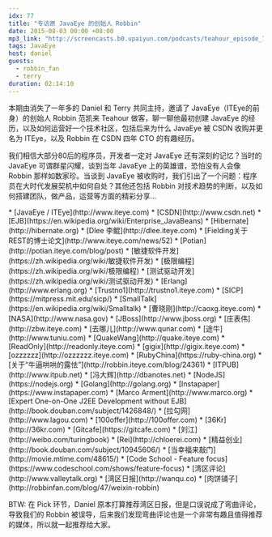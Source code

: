 ```yaml
---
idx: 77
title: "专访原 JavaEye 的创始人 Robbin"
date: 2015-08-03 00:00 +08:00
mp3_link: "http://screencasts.b0.upaiyun.com/podcasts/teahour_episode_77.m4a"
tags: JavaEye
host: daniel
guests:
  - robbin_fan
  - terry
duration: 02:14:10
---
```


本期由消失了一年多的 Daniel 和 Terry 共同主持，邀请了 JavaEye（ITEye的前身）的创始人 Robbin 范凯来 Teahour 做客，聊一聊他最初创建 JavaEye 的经历，以及如何运营好一个技术社区，包括后来为什么 JavaEye 被 CSDN 收购并更名为 ITEye，以及 Robbin 在 CSDN 四年 CTO 的有趣经历。

我们相信大部分80后的程序员，开发者一定对 JavaEye 还有深刻的记忆？当时的 JavaEye 可谓群星闪耀，谈到当年 JavaEye 上的英雄谱，恐怕没有人会像 Robbin 那样如数家珍。当谈到 JavaEye 被收购时，我们引出了一个问题：程序员在大时代发展契机中如何自处？其他还包括 Robbin 对技术趋势的判断，以及如何搭建团队，做产品，运营等方面的精彩分享...

<section class="notes" markdown="1">
* [JavaEye / ITEye](http://www.iteye.com)
* [CSDN](http://www.csdn.net)
* [EJB](https://en.wikipedia.org/wiki/Enterprise_JavaBeans)
* [Hibernate](http://hibernate.org)
* [Dlee 李鲲](http://dlee.iteye.com)
* [Fielding关于REST的博士论文](http://www.iteye.com/news/52)
* [Potian](http://potian.iteye.com/blog/post)
* [敏捷软件开发](https://zh.wikipedia.org/wiki/敏捷软件开发)
* [极限编程](https://zh.wikipedia.org/wiki/极限编程)
* [测试驱动开发](https://zh.wikipedia.org/wiki/测试驱动开发)
* [Erlang](http://www.erlang.org)
* [Trustno1](http://trustno1.iteye.com)
* [SICP](https://mitpress.mit.edu/sicp/)
* [SmallTalk](https://en.wikipedia.org/wiki/Smalltalk)
* [曹晓刚](http://caoxg.iteye.com)
* [NASA](http://www.nasa.gov)
* [JBoss](http://www.jboss.org)
* [庄表伟](http://zbw.iteye.com)
* [去哪儿](http://www.qunar.com)
* [途牛](http://www.tuniu.com)
* [QuakeWang](http://quake.iteye.com)
* [ReadOnly](http://readonly.iteye.com)
* [gigix](http://gigix.iteye.com)
* [ozzzzzz](http://ozzzzzz.iteye.com)
* [RubyChina](https://ruby-china.org)
* [关于“牛逼哄哄的露怯”](http://robbin.iteye.com/blog/24361)
* [ITPUB](http://www.itpub.net)
* [冯大辉](http://dbanotes.net)
* [NodeJS](https://nodejs.org)
* [Golang](http://golang.org)
* [Instapaper](https://www.instapaper.com)
* [Marco Arment](http://www.marco.org)
* [Expert One-on-One J2EE Development without EJB](http://book.douban.com/subject/1426848/)
* [拉勾网](http://www.lagou.com)
* [100offer](http://100offer.com)
* [36Kr](http://36kr.com)
* [Gitcafe](https://gitcafe.com)
* [刘江](http://weibo.com/turingbook)
* [Rei](http://chloerei.com)
* [精益创业](http://book.douban.com/subject/10945606/)
* [当幸福来敲门](http://movie.mtime.com/48615/)
* [Code School - Feature focus](https://www.codeschool.com/shows/feature-focus)
* [湾区评论](http://www.valleytalk.org)
* [湾区日报](http://wanqu.co)
* [肉饼铺子](http://robbinfan.com/blog/47/weixin-robbin)
</section>

BTW: 在 Pick 环节，Daniel 原本打算推荐湾区日报，但是口误说成了弯曲评论，导致我们的 Robbin 被误导，后来我们发现弯曲评论也是一个非常有趣且值得推荐的媒体，所以就一起推荐给大家。
